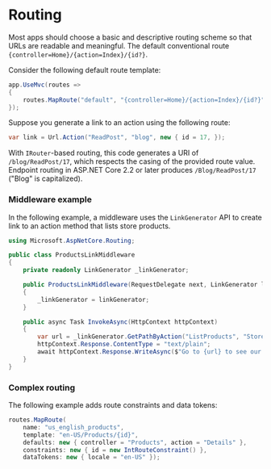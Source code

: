 # Routing

Most apps should choose a basic and descriptive routing scheme so that URLs are readable and meaningful. The default conventional route `{controller=Home}/{action=Index}/{id?}`.

Consider the following default route template:

```csharp
app.UseMvc(routes =>
{
    routes.MapRoute("default", "{controller=Home}/{action=Index}/{id?}");
});
```

Suppose you generate a link to an action using the following route:

```csharp
var link = Url.Action("ReadPost", "blog", new { id = 17, });
```

With `IRouter`-based routing, this code generates a URI of `/blog/ReadPost/17`, which respects the casing of the provided route value. Endpoint routing in ASP.NET Core 2.2 or later produces `/Blog/ReadPost/17` \("Blog" is capitalized\).

### Middleware example

In the following example, a middleware uses the `LinkGenerator` API to create link to an action method that lists store products.

```csharp
using Microsoft.AspNetCore.Routing;

public class ProductsLinkMiddleware
{
    private readonly LinkGenerator _linkGenerator;

    public ProductsLinkMiddleware(RequestDelegate next, LinkGenerator linkGenerator)
    {
        _linkGenerator = linkGenerator;
    }

    public async Task InvokeAsync(HttpContext httpContext)
    {
        var url = _linkGenerator.GetPathByAction("ListProducts", "Store");
        httpContext.Response.ContentType = "text/plain";
        await httpContext.Response.WriteAsync($"Go to {url} to see our products.");
    }
}
```

### Complex routing

The following example adds route constraints and data tokens:

```csharp
routes.MapRoute(
    name: "us_english_products",
    template: "en-US/Products/{id}",
    defaults: new { controller = "Products", action = "Details" },
    constraints: new { id = new IntRouteConstraint() },
    dataTokens: new { locale = "en-US" });
```

